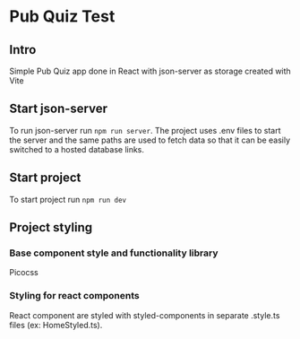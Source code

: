 # Pub Quiz Test

## Intro

Simple Pub Quiz app done in React with json-server as storage created with Vite

## Start json-server

To run json-server run `npm run server`.
The project uses .env files to start the server and the same paths are used to fetch data so that it can be easily switched to a hosted database links.

## Start project

To start project run `npm run dev`

## Project styling

### Base component style and functionality library

Picocss

### Styling for react components

React component are styled with styled-components in separate .style.ts files (ex: HomeStyled.ts).
